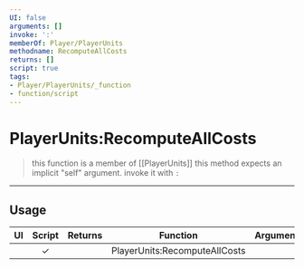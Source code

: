 ```yaml
---
UI: false
arguments: []
invoke: ':'
memberOf: Player/PlayerUnits
methodname: RecomputeAllCosts
returns: []
script: true
tags:
- Player/PlayerUnits/_function
- function/script
---
```

# PlayerUnits:RecomputeAllCosts
> this function is a member of [[PlayerUnits]]
> this method expects an implicit "self" argument. invoke it with `:`
-----
## Usage
|  UI | Script | Returns | Function | Arguments |
|:---:|:------:|-------:|:--------:|:---------|
| |✓||PlayerUnits:RecomputeAllCosts||
